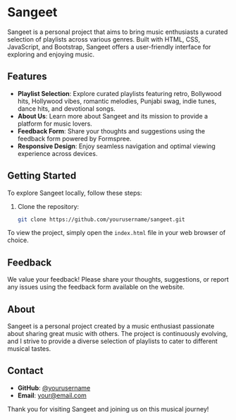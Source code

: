 # Sangeet

Sangeet is a personal project that aims to bring music enthusiasts a curated selection of playlists across various genres. Built with HTML, CSS, JavaScript, and Bootstrap, Sangeet offers a user-friendly interface for exploring and enjoying music.

## Features

- **Playlist Selection**: Explore curated playlists featuring retro, Bollywood hits, Hollywood vibes, romantic melodies, Punjabi swag, indie tunes, dance hits, and devotional songs.
- **About Us**: Learn more about Sangeet and its mission to provide a platform for music lovers.
- **Feedback Form**: Share your thoughts and suggestions using the feedback form powered by Formspree.
- **Responsive Design**: Enjoy seamless navigation and optimal viewing experience across devices.

## Getting Started

To explore Sangeet locally, follow these steps:

1. Clone the repository:
    ```bash
    git clone https://github.com/yourusername/sangeet.git

To view the project, simply open the `index.html` file in your web browser of choice.

## Feedback

We value your feedback! Please share your thoughts, suggestions, or report any issues using the feedback form available on the website.

## About 

Sangeet is a personal project created by a music enthusiast passionate about sharing great music with others. The project is continuously evolving, and I strive to provide a diverse selection of playlists to cater to different musical tastes.

## Contact

- **GitHub**: [@yourusername](https://github.com/yourusername)
- **Email**: your@email.com

Thank you for visiting Sangeet and joining us on this musical journey!
